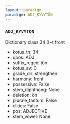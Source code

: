 ```yaml
---
layout: paradigm
paradigm: ADJ_KYVYTÖN
---
```

### ` ADJ_KYVYTÖN `

Dictionary class 34 0~t front
* kotus_tn: 34
* upos: ADJ
* suffix_regex: tön
* kotus_av: C
* grade_dir: strengthen
* harmony: front
* possessive: False
* stem_diphthong: None
* deletion: ön
* plurale_tantum: False
* clitics: False
* pos: ADJECTIVE
* stem_vowel: None
